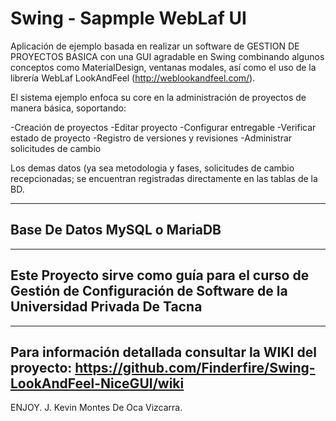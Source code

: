 # Swing - Sapmple WebLaf UI
Aplicación de ejemplo basada en realizar un software de GESTION DE PROYECTOS BASICA con una GUI agradable en Swing combinando algunos conceptos como MaterialDesign, ventanas modales, así como el uso de la librería WebLaf LookAndFeel (http://weblookandfeel.com/). 

El sistema ejemplo enfoca su core en la administración de proyectos de manera básica, soportando:

  -Creación de proyectos
  -Editar proyecto
  -Configurar entregable
  -Verificar estado de proyecto
  -Registro de versiones y revisiones
  -Administrar solicitudes de cambio


Los demas datos (ya sea metodologia y fases, solicitudes de cambio recepcionadas; se encuentran registradas directamente en las
tablas de la BD.

------------------------------
Base De Datos MySQL o MariaDB
------------------------------

------------------------------
Este Proyecto sirve como guía para el curso de Gestión de Configuración de Software de la Universidad Privada De Tacna
------------------------------

------------------------------
Para información detallada consultar la WIKI del proyecto:
https://github.com/Finderfire/Swing-LookAndFeel-NiceGUI/wiki
------------------------------

ENJOY.
J. Kevin Montes De Oca Vizcarra.
